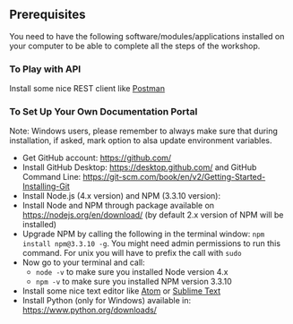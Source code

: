 ## Prerequisites

You need to have the following software/modules/applications installed on your computer to be able to complete all the steps of the workshop.

### To Play with API

Install some nice REST client like [Postman](https://chrome.google.com/webstore/detail/postman/fhbjgbiflinjbdggehcddcbncdddomop?hl=en)

### To Set Up Your Own Documentation Portal

Note: Windows users, please remember to always make sure that during installation, if asked, mark option to alsa update environment variables.

- Get GitHub account: https://github.com/
- Install GitHub Desktop: https://desktop.github.com/ and GitHub Command Line: https://git-scm.com/book/en/v2/Getting-Started-Installing-Git
- Install Node.js (4.x version) and NPM (3.3.10 version):  
 - Install Node and NPM through package available on https://nodejs.org/en/download/ (by default 2.x version of NPM will be installed)
 - Upgrade NPM by calling the following in the terminal window: `npm install npm@3.3.10 -g`. You might need admin permissions to run this command. For unix you will have to prefix the call with `sudo`
 - Now go to your terminal and call:
   - `node -v` to make sure you installed Node version 4.x
    - `npm -v` to make sure you installed NPM version 3.3.10
- Install some nice text editor like [Atom](https://atom.io/) or [Sublime Text](https://www.sublimetext.com/)
- Install Python (only for Windows) available in: https://www.python.org/downloads/
